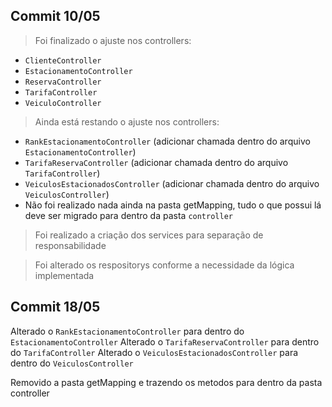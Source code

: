 ## Commit 10/05 
> Foi finalizado o ajuste nos controllers:
- `ClienteController`
- `EstacionamentoController`
- `ReservaController`
- `TarifaController`
- `VeiculoController`

> Ainda está restando o ajuste nos controllers:
- `RankEstacionamentoController` (adicionar chamada dentro do arquivo `EstacionamentoController`)
- `TarifaReservaController` (adicionar chamada dentro do arquivo `TarifaController`)
- `VeiculosEstacionadosController` (adicionar chamada dentro do arquivo `VeiculosController`)
- Não foi realizado nada ainda na pasta getMapping, tudo o que possui lá deve ser migrado para dentro da pasta `controller`

> Foi realizado a criação dos services para separação de responsabilidade

> Foi alterado os respositorys conforme a necessidade da lógica implementada

## Commit 18/05
Alterado o `RankEstacionamentoController` para dentro do `EstacionamentoController`
Alterado o `TarifaReservaController` para dentro do `TarifaController`
Alterado o `VeiculosEstacionadosController` para dentro do `VeiculosController`

Removido a pasta getMapping e trazendo os metodos para dentro da pasta controller